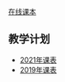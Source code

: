 
[在线课本](https://c4pr1c3.github.io/cuc-mis/)

## 教学计划 

* [2021年课表](mis/2021/index.md)
* [2019年课表](mis/2019/index.md)



